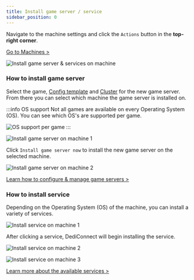 ```yaml
---
title: Install game server / service
sidebar_position: 0
---
```


Navigate to the machine settings and click the `Actions` button in the __top-right corner__.

[Go to Machines >](https://dash.gameserverapp.com/machine)

![Install game server & services on machine](/img/dashboard/machines/getting_started/install_gameserver_service.jpg)


### How to install game server
Select the game, [Config template](/dashboard/game_servers/config_templates) and [Cluster](/dashboard/game_servers/clusters) for the new game server. From there you can select which machine the game server is installed on.

:::info OS support
Not all games are available on every Operating System (OS). You can see which OS's are supported per game.

![OS support per game](/img/dashboard/machines/getting_started/game_os_support.jpg)
:::

![Install game server on machine 1](/img/dashboard/machines/getting_started/install_gameserver_1.jpg)

Click `Install game server now` to install the new game server on the selected machine.

![Install game server on machine 2](/img/dashboard/machines/getting_started/install_gameserver_2.jpg)

[Learn how to configure & manage game servers >](/dashboard/game_servers/getting_started)

### How to install service
Depending on the Operating System (OS) of the machine, you can install a variety of services.

![Install service on machine 1](/img/dashboard/machines/getting_started/install_service_1.jpg)

After clicking a service, DediConnect will begin installing the service.

![Install service on machine 2](/img/dashboard/machines/getting_started/install_service_2.jpg)

![Install service on machine 3](/img/dashboard/machines/getting_started/install_service_3.jpg)

[Learn more about the available services >](/dashboard/machines/services)